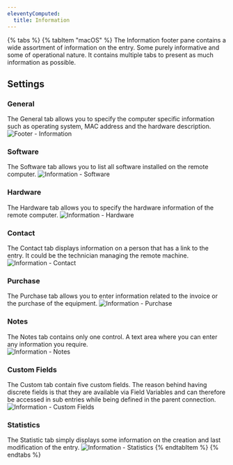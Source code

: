 ```yaml
---
eleventyComputed:
  title: Information
---
```

{% tabs %}
{% tabItem "macOS" %}
The Information footer pane contains a wide assortment of information on the entry. Some purely informative and some of operational nature. It contains multiple tabs to present as much information as possible.  

## Settings 

### General 

The General tab allows you to specify the computer specific information such as operating system, MAC address and the hardware description.
![Footer - Information](https://webdevolutions.azureedge.net/docs/en/rdm/mac/clip10589.png) 

### Software 

The Software tab allows you to list all software installed on the remote computer.
![Information - Software](https://webdevolutions.azureedge.net/docs/en/rdm/mac/clip6013.png) 

### Hardware 

The Hardware tab allows you to specify the hardware information of the remote computer.
![Information - Hardware](https://webdevolutions.azureedge.net/docs/en/rdm/mac/clip6014.png) 

### Contact 

The Contact tab displays information on a person that has a link to the entry. It could be the technician managing the remote machine.
![Information - Contact](https://webdevolutions.azureedge.net/docs/en/rdm/mac/clip6015.png) 

### Purchase  

The Purchase tab allows you to enter information related to the invoice or the purchase of the equipment.
![Information - Purchase](https://webdevolutions.azureedge.net/docs/en/rdm/mac/clip60171.png) 

### Notes 

The Notes tab contains only one control. A text area where you can enter any information you require.  
![Information - Notes](https://webdevolutions.azureedge.net/docs/en/rdm/mac/clip6019.png) 

### Custom Fields 

The Custom tab contain five custom fields. The reason behind having discrete fields is that they are available via Field Variables and can therefore be accessed in sub entries while being defined in the parent connection.
![Information -  Custom Fields](https://webdevolutions.azureedge.net/docs/en/rdm/mac/clip6020.png) 

### Statistics 

The Statistic tab simply displays some information on the creation and last modification of the entry.
![Information - Statistics](https://webdevolutions.azureedge.net/docs/en/rdm/mac/clip6021.png)
{% endtabItem %}
{% endtabs %}